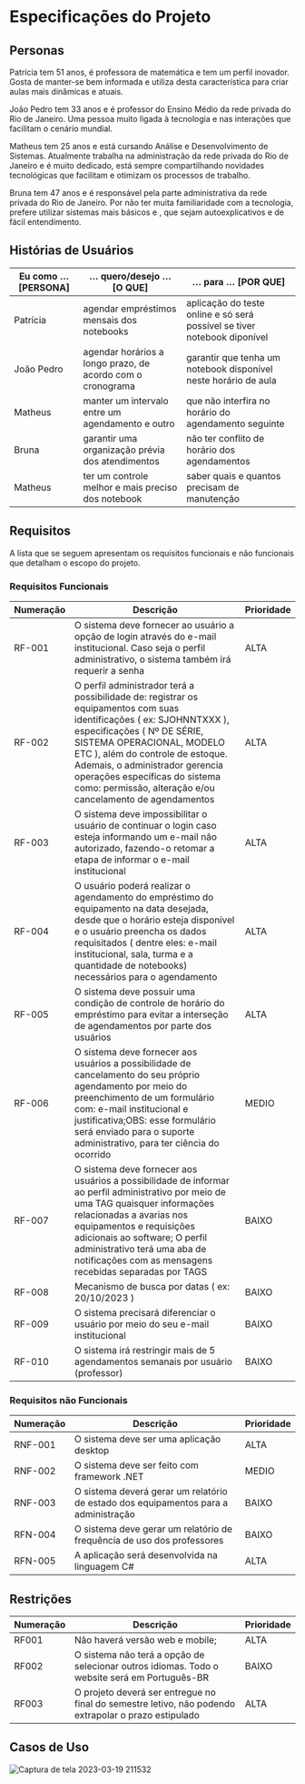 # Especificações do Projeto

## Personas

Patrícia tem 51 anos, é professora de matemática e tem um perfil inovador. Gosta de manter-se bem informada e utiliza desta característica para criar aulas mais dinâmicas e atuais.

João Pedro tem 33 anos e é professor do Ensino Médio da rede privada do Rio de Janeiro. Uma pessoa muito ligada à tecnologia e nas interações que facilitam o cenário mundial.

Matheus tem 25 anos e está cursando Análise e Desenvolvimento de Sistemas. Atualmente trabalha na administração da rede privada do Rio de Janeiro e é muito dedicado, está sempre compartilhando novidades tecnológicas que facilitam e otimizam os processos de trabalho.

Bruna tem 47 anos e é responsável pela parte administrativa da rede privada do Rio de Janeiro. Por não ter muita familiaridade com a tecnologia, prefere utilizar sistemas mais básicos e , que sejam autoexplicativos e de fácil entendimento.

## Histórias de Usuários

| **Eu como … [PERSONA]** | **… quero/desejo … [O QUE]** | **… para … [POR QUE]** |
|  --- | --- | --- |
| Patrícia | agendar empréstimos mensais dos notebooks | aplicação do teste online e só será possível se tiver notebook diponível |
| João Pedro | agendar horários a longo prazo, de acordo com o cronograma | garantir que tenha um notebook disponível neste horário de aula |
| Matheus | manter um intervalo entre um agendamento e outro | que não interfira no horário do agendamento seguinte |
| Bruna | garantir uma organização prévia dos atendimentos | não ter conflito de horário dos agendamentos |
| Matheus | ter um controle melhor e mais preciso dos notebook | saber quais e quantos precisam de manutenção |

## Requisitos

A lista que se seguem apresentam os requisitos funcionais e não funcionais que detalham o escopo do projeto.

### Requisitos Funcionais

| **Numeração** | **Descrição** | **Prioridade** |
|  --- | --- | --- |
| RF-001 | O sistema deve fornecer ao usuário a opção de login através do e-mail institucional. Caso seja o perfil administrativo, o sistema também irá requerir a senha |  ALTA |
| RF-002 | O perfil administrador terá a possibilidade de: registrar os equipamentos com suas identificações ( ex: SJOHNNTXXX ), especificações ( Nº DE SÉRIE, SISTEMA OPERACIONAL, MODELO ETC ), além do controle de estoque. Ademais, o administrador gerencia operações específicas do sistema como: permissão, alteração e/ou cancelamento de agendamentos |  ALTA |
| RF-003 | O sistema deve impossibilitar o usuário de continuar o login caso esteja informando um e-mail não autorizado, fazendo-o retomar a etapa de informar o e-mail institucional  |  ALTA |
| RF-004 | O usuário poderá realizar o agendamento do empréstimo do equipamento na data desejada, desde que o horário esteja disponível e o usuário preencha os dados requisitados ( dentre eles: e-mail institucional, sala, turma e a quantidade de notebooks) necessários para o agendamento |  ALTA |
| RF-005 | O sistema deve possuir uma condição de controle de horário do empréstimo para evitar a interseção de agendamentos por parte dos usuários |  ALTA |
| RF-006 | O sistema deve fornecer aos usuários a possibilidade de cancelamento do seu próprio agendamento por meio do preenchimento de um formulário com: e-mail institucional e justificativa;OBS: esse formulário será enviado para o suporte administrativo, para ter ciência do ocorrido |  MEDIO |
| RF-007 | O sistema deve fornecer aos usuários a possibilidade de informar ao perfil administrativo por meio de uma TAG quaisquer informações relacionadas a avarias nos equipamentos e requisições adicionais ao software; O perfil administrativo terá uma aba de notificações com as mensagens recebidas separadas por TAGS |  BAIXO |
| RF-008 | Mecanismo de busca por datas ( ex: 20/10/2023 ) |  BAIXO |
| RF-009 | O sistema precisará diferenciar o usuário por meio do seu e-mail institucional |  BAIXO |
| RF-010 | O sistema irá restringir mais de 5 agendamentos semanais por usuário (professor) |  BAIXO |

### Requisitos não Funcionais

| **Numeração** | **Descrição** | **Prioridade** |
|  --- | --- | --- |
| RNF-001 | O sistema deve ser uma aplicação desktop |  ALTA |
| RNF-002 | O sistema deve ser feito com framework .NET | MEDIO |
| RNF-003 | O sistema deverá gerar um relatório de estado dos equipamentos para a administração | BAIXO |
| RFN-004 | O sistema deve gerar um relatório de frequência de uso dos professores | BAIXO |
| RFN-005 | A aplicação será desenvolvida na linguagem C# | ALTA |



## Restrições

| **Numeração** | **Descrição** | **Prioridade** |
|  --- | --- | --- |
| RF001 | Não haverá versão web e mobile; | ALTA |  
| RF002 | O sistema não terá a opção de selecionar outros idiomas. Todo o website será em Português-BR | BAIXO |
| RF003 | O projeto deverá ser entregue no final do semestre letivo, não podendo extrapolar o prazo estipulado | ALTA | 

## Casos de Uso

![Captura de tela 2023-03-19 211532](https://user-images.githubusercontent.com/114964435/226219361-0f887ca3-5034-4ad8-92e0-0deda7a05b7d.png)


